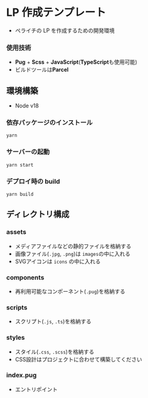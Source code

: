 # LP 作成テンプレート

- ペライチの LP を作成するための開発環境

### 使用技術
- **Pug** + **Scss** + **JavaScript**(**TypeScript**も使用可能)
- ビルドツールは**Parcel**

## 環境構築

- Node v18

### 依存パッケージのインストール

```
yarn
```

### サーバーの起動

```
yarn start
```

### デプロイ時の build

```
yarn build
```

## ディレクトリ構成

### assets
- メディアファイルなどの静的ファイルを格納する
- 画像ファイル(`.jpg`, `.png`)は `images`の中に入れる
- SVGアイコンは `icons` の中に入れる

### components
- 再利用可能なコンポーネント(`.pug`)を格納する

### scripts
- スクリプト(`.js`, `.ts`)を格納する

### styles
- スタイル(`.css`, `.scss`)を格納する
- CSS設計はプロジェクトに合わせて構築してください

### index.pug
- エントリポイント

